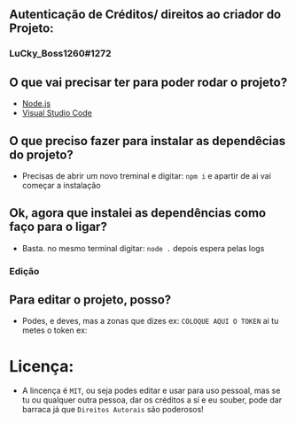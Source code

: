 ## Autenticação de Créditos/ direitos ao criador do Projeto:
### LuCky_Boss1260#1272

## O que vai precisar ter para poder rodar o projeto?
- [Node.js](https://nodejs.org/en/download/)
-  [Visual Studio Code](https://code.visualstudio.com/Download)

## O que preciso fazer para instalar as dependêcias do projeto?
- Precisas de abrir um novo treminal e digitar: `npm i` e apartir de ai vai começar a instalação

## Ok, agora que instalei as dependências como faço para o ligar?
- Basta. no mesmo terminal digitar: `node .` depois espera pelas logs

### Edição
## Para editar o projeto, posso?
- Podes, e deves, mas a zonas que dizes ex: `COLOQUE AQUI O TOKEN` ai tu metes o token ex:


# Licença:
- A lincença é `MIT`, ou seja podes editar e usar para uso pessoal, mas se tu ou qualquer outra pessoa, dar os créditos a sí e eu souber, pode dar barraca já que `Direitos Autorais` são poderosos! 